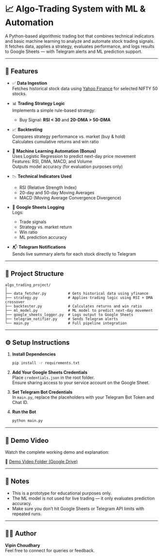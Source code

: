 # 📈 Algo-Trading System with ML & Automation

A Python-based algorithmic trading bot that combines technical indicators and basic machine learning to analyze and automate stock trading signals. It fetches data, applies a strategy, evaluates performance, and logs results to Google Sheets — with Telegram alerts and ML prediction support.

---

## 🚀 Features

- ✅ **Data Ingestion**  
  Fetches historical stock data using [Yahoo Finance](https://www.yfinance.info) for selected NIFTY 50 stocks.

- 📊 **Trading Strategy Logic**  
  Implements a simple rule-based strategy:
  - Buy Signal: **RSI < 30** and **20-DMA > 50-DMA**

- 📈 **Backtesting**  
  Compares strategy performance vs. market (buy & hold)  
  Calculates cumulative returns and win ratio

- 🤖 **Machine Learning Automation (Bonus)**  
  Uses Logistic Regression to predict next-day price movement  
  Features: RSI, DMA, MACD, and Volume  
  Outputs model accuracy (for evaluation purposes only)

- 📉 **Technical Indicators Used**
  - RSI (Relative Strength Index)
  - 20-day and 50-day Moving Averages
  - MACD (Moving Average Convergence Divergence)

- 🧾 **Google Sheets Logging**  
  Logs:
  - Trade signals
  - Strategy vs. market return
  - Win ratio
  - ML prediction accuracy

- 📬 **Telegram Notifications**  
  Sends live summary alerts for each stock directly to Telegram

---

## 🧩 Project Structure

```
algo_trading_project/
│
├── data_fetcher.py          # Gets historical data using yfinance
├── strategy.py              # Applies trading logic using RSI + DMA crossover
├── backtester.py            # Calculates returns and win ratio
├── ml_model.py              # ML model to predict next-day movement
├── google_sheets_logger.py  # Logs output to Google Sheets
├── telegram_notifier.py     # Sends Telegram alerts
└── main.py                  # Full pipeline integration
```

---

## ⚙️ Setup Instructions

1. **Install Dependencies**  
   ```bash
   pip install -r requirements.txt
   ```

2. **Add Your Google Sheets Credentials**  
   Place `credentials.json` in the root folder.  
   Ensure sharing access to your service account on the Google Sheet.

3. **Set Telegram Bot Credentials**  
   In `main.py`, replace the placeholders with your Telegram Bot Token and Chat ID.

4. **Run the Bot**
   ```bash
   python main.py
   ```

---

## 🎥 Demo Video

Watch the complete working demo and explanation:

🔗 [Demo Video Folder (Google Drive)](https://drive.google.com/drive/folders/1oAbiveaGSjrWqYFZdPBEAeTIwIGDAzZL?usp=sharing)

---

## 🧠 Notes

- This is a prototype for educational purposes only.
- The ML model is not used for live trading — it only evaluates prediction accuracy.
- Make sure you don’t hit Google Sheets or Telegram API limits with repeated runs.

---

## 🙋‍♂️ Author

**Vipin Choudhary**  
Feel free to connect for queries or feedback.
